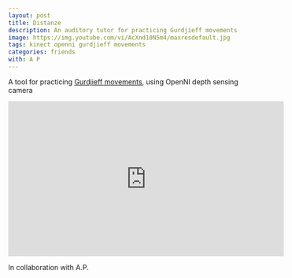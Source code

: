 ```yaml
---
layout: post
title: Distanze
description: An auditory tutor for practicing Gurdjieff movements
image: https://img.youtube.com/vi/AcXnd10N5m4/maxresdefault.jpg
tags: kinect openni gurdjieff movements
categories: friends
with: A P
---
```


A tool for practicing [Gurdjieff movements](https://en.wikipedia.org/wiki/Gurdjieff_movements), using OpenNI depth sensing camera

<iframe width="560" height="315" src="https://www.youtube.com/embed/AcXnd10N5m4" frameborder="0" allowfullscreen></iframe>

In collaboration with A.P.